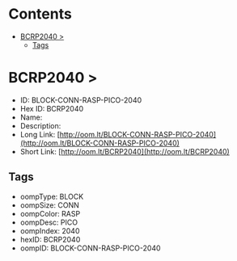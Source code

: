 



Contents
========

* [BCRP2040 > ](#bcrp2040--)
	* [Tags](#tags)

# BCRP2040 > 

- ID: BLOCK-CONN-RASP-PICO-2040
- Hex ID: BCRP2040
- Name: 
- Description: 
- Long Link: [http://oom.lt/BLOCK-CONN-RASP-PICO-2040](http://oom.lt/BLOCK-CONN-RASP-PICO-2040)
- Short Link: [http://oom.lt/BCRP2040](http://oom.lt/BCRP2040)

## Tags

- oompType: BLOCK
- oompSize: CONN
- oompColor: RASP
- oompDesc: PICO
- oompIndex: 2040
- hexID: BCRP2040
- oompID: BLOCK-CONN-RASP-PICO-2040
